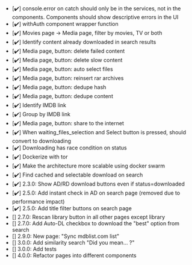 - [✔️] console.error on catch should only be in the services, not in the components. Components should show descriptive errors in the UI
- [✔️] withAuth component wrapper function
- [✔️] Movies page -> Media page, filter by movies, TV or both
- [✔️] Identify content already downloaded in search results
- [✔️] Media page, button: delete failed content
- [✔️] Media page, button: delete slow content
- [✔️] Media page, button: auto select files
- [✔️] Media page, button: reinsert rar archives
- [✔️] Media page, button: dedupe hash
- [✔️] Media page, button: dedupe content
- [✔️] Identify IMDB link
- [✔️] Group by IMDB link
- [✔️] Media page, button: share to the internet
- [✔️] When waiting_files_selection and Select button is pressed, should convert to downloading
- [✔️] Downloading has race condition on status
- [✔️] Dockerize with tor
- [✔️] Make the architecture more scalable using docker swarm
- [✔️] Find cached and selectable download on search
- [✔️] 2.3.0: Show AD/RD download buttons even if status=downloaded
- [✔️] 2.5.0: Add instant check in AD on search page (removed due to performance impact)
- [✔️] 2.5.0: Add title filter buttons on search page
- [] 2.7.0: Rescan library button in all other pages except library
- [] 2.7.0: Add Auto-DL checkbox to download the "best" option from search
- [] 2.9.0: New page: "Sync mdblist.com list"
- [] 3.0.0: Add similarity search "Did you mean... ?"
- [] 3.0.0: Add tests
- [] 4.0.0: Refactor pages into different components
